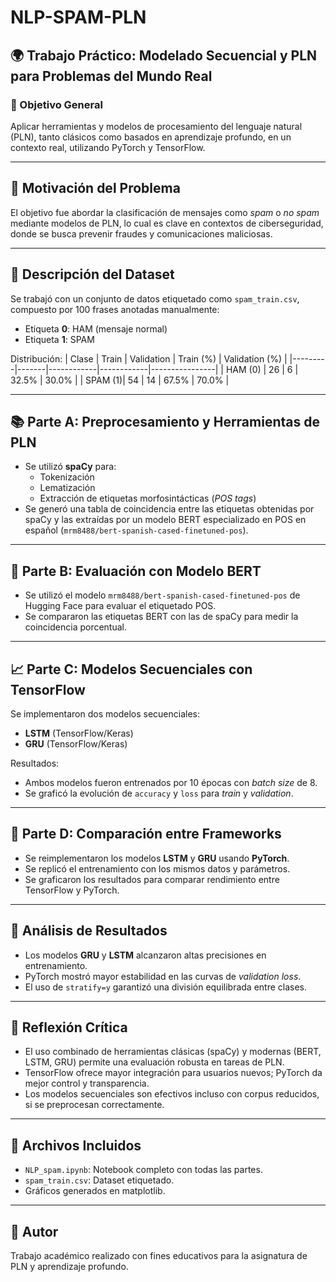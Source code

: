 
# NLP-SPAM-PLN

## 🌍 Trabajo Práctico: Modelado Secuencial y PLN para Problemas del Mundo Real

### 🌟 Objetivo General
Aplicar herramientas y modelos de procesamiento del lenguaje natural (PLN), tanto clásicos como basados en aprendizaje profundo, en un contexto real, utilizando PyTorch y TensorFlow.

---

## 🚀 Motivación del Problema
El objetivo fue abordar la clasificación de mensajes como *spam* o *no spam* mediante modelos de PLN, lo cual es clave en contextos de ciberseguridad, donde se busca prevenir fraudes y comunicaciones maliciosas.

---

## 📃 Descripción del Dataset
Se trabajó con un conjunto de datos etiquetado como `spam_train.csv`, compuesto por 100 frases anotadas manualmente:
- Etiqueta **0**: HAM (mensaje normal)
- Etiqueta **1**: SPAM

Distribución:
| Clase   | Train | Validation | Train (%) | Validation (%) |
|---------|-------|------------|------------|----------------|
| HAM (0) | 26    | 6          | 32.5%      | 30.0%          |
| SPAM (1)| 54    | 14         | 67.5%      | 70.0%          |

---

## 📚 Parte A: Preprocesamiento y Herramientas de PLN
- Se utilizó **spaCy** para:
  - Tokenización
  - Lematización
  - Extracción de etiquetas morfosintácticas (*POS tags*)
- Se generó una tabla de coincidencia entre las etiquetas obtenidas por spaCy y las extraídas por un modelo BERT especializado en POS en español (`mrm8488/bert-spanish-cased-finetuned-pos`).

---

## 🔬 Parte B: Evaluación con Modelo BERT
- Se utilizó el modelo `mrm8488/bert-spanish-cased-finetuned-pos` de Hugging Face para evaluar el etiquetado POS.
- Se compararon las etiquetas BERT con las de spaCy para medir la coincidencia porcentual.

---

## 📈 Parte C: Modelos Secuenciales con TensorFlow
Se implementaron dos modelos secuenciales:
- **LSTM** (TensorFlow/Keras)
- **GRU** (TensorFlow/Keras)

Resultados:
- Ambos modelos fueron entrenados por 10 épocas con *batch size* de 8.
- Se graficó la evolución de `accuracy` y `loss` para *train* y *validation*.

---

## 🧰 Parte D: Comparación entre Frameworks
- Se reimplementaron los modelos **LSTM** y **GRU** usando **PyTorch**.
- Se replicó el entrenamiento con los mismos datos y parámetros.
- Se graficaron los resultados para comparar rendimiento entre TensorFlow y PyTorch.

---

## 🧮 Análisis de Resultados
- Los modelos **GRU** y **LSTM** alcanzaron altas precisiones en entrenamiento.
- PyTorch mostró mayor estabilidad en las curvas de *validation loss*.
- El uso de `stratify=y` garantizó una división equilibrada entre clases.

---

## 🧠 Reflexión Crítica
- El uso combinado de herramientas clásicas (spaCy) y modernas (BERT, LSTM, GRU) permite una evaluación robusta en tareas de PLN.
- TensorFlow ofrece mayor integración para usuarios nuevos; PyTorch da mejor control y transparencia.
- Los modelos secuenciales son efectivos incluso con corpus reducidos, si se preprocesan correctamente.

---

## 📁 Archivos Incluidos
- `NLP_spam.ipynb`: Notebook completo con todas las partes.
- `spam_train.csv`: Dataset etiquetado.
- Gráficos generados en matplotlib.

---

## 💼 Autor
Trabajo académico realizado con fines educativos para la asignatura de PLN y aprendizaje profundo.
